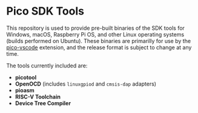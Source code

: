 # Pico SDK Tools

This repository is used to provide pre-built binaries of the SDK tools for Windows, macOS, Raspberry Pi OS, and other Linux operating systems (builds performed on Ubuntu).
These binaries are primarilly for use by the [pico-vscode](https://github.com/raspberrypi/pico-vscode) extension, and the release format is subject to change at any time.

The tools currently included are:
* **picotool**
* **OpenOCD** (includes `linuxgpiod` and `cmsis-dap` adapters)
* **pioasm**
* **RISC-V Toolchain**
* **Device Tree Compiler**
